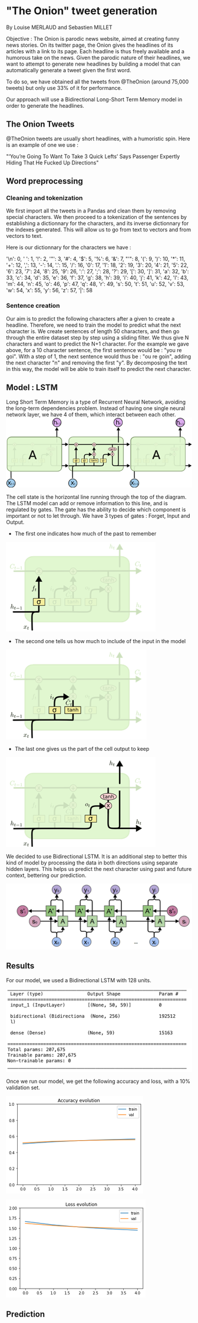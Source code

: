 # "The Onion" tweet generation

By Louise MERLAUD and Sebastien MILLET


Objective : The Onion is parodic news website, aimed at creating funny news stories. On its twitter page, the Onion gives the headlines of its articles with a link to its page. Each headline is thus freely available and a humorous take on the news.
Given the parodic nature of their headlines, we want to attempt to generate new headlines by building a model that can automatically generate a tweet given the first word. 

To do so, we have obtained all the tweets from @TheOnion (around 75,000 tweets) but only use 33% of it for performance.

Our approach will use a Bidirectional Long-Short Term Memory model in order to generate the headlines.

## The Onion Tweets

@TheOnion tweets are usually short headlines, with a humoristic spin.
Here is an example of one we use : 

"‘You’re Going To Want To Take 3 Quick Lefts’ Says Passenger Expertly Hiding That He Fucked Up Directions"


## Word preprocessing 

### Cleaning and tokenization
We first import all the tweets in a Pandas and clean them by removing special characters. We then proceed to a tokenization of the sentences by establishing a dictionnary for the characters, and its inverse dictionnary for the indexes generated. This will allow us to go from text to vectors and from vectors to text.

Here is our dictionnary for the characters we have : 

 '\n': 0,
 ' ': 1,
 '!': 2,
 '"': 3,
 '#': 4,
 '$': 5,
 '%': 6,
 '&': 7,
 "'": 8,
 '(': 9,
 ')': 10,
 '*': 11,
 '+': 12,
 ',': 13,
 '-': 14,
 '.': 15,
 '/': 16,
 '0': 17,
 '1': 18,
 '2': 19,
 '3': 20,
 '4': 21,
 '5': 22,
 '6': 23,
 '7': 24,
 '8': 25,
 '9': 26,
 ':': 27,
 ';': 28,
 '?': 29,
 '[': 30,
 ']': 31,
 'a': 32,
 'b': 33,
 'c': 34,
 'd': 35,
 'e': 36,
 'f': 37,
 'g': 38,
 'h': 39,
 'i': 40,
 'j': 41,
 'k': 42,
 'l': 43,
 'm': 44,
 'n': 45,
 'o': 46,
 'p': 47,
 'q': 48,
 'r': 49,
 's': 50,
 't': 51,
 'u': 52,
 'v': 53,
 'w': 54,
 'x': 55,
 'y': 56,
 'z': 57,
 '|': 58


### Sentence creation

Our aim is to predict the following characters after a given to create a headline. Therefore, we need to train the model to predict what the next character is. We create sentences of length 50 characters, and then go through the entire dataset step by step using a sliding filter. We thus give N characters and want to predict the N+1 character. 
For the example we gave above, for a 10 character sentence, the first sentence would be : "you re goi". With a step of 1, the next sentence would thus be : "ou re goin", adding the next character "n" and removing the first "y". By decomposing the text in this way, the model will be able to train itself to predict the next character. 


## Model : LSTM

Long Short Term Memory is a type of Recurrent Neural Network, avoiding the long-term dependencies problem. Instead of having one single neural network layer, we have 4 of them, which interact between each other. 
![alt text](https://github.com/louisemld/theonion-tweet-generation/blob/main/img/LSTM.png?raw=true)


The cell state is the horizontal line running through the top of the diagram. The LSTM model can add or remove information to this line, and is regulated by gates. The gate has the ability to decide which component is important or not to let through. 
We have 3 types of gates : Forget, Input and Output.

- The first one indicates how much of the past to remember


![alt text](https://github.com/louisemld/theonion-tweet-generation/blob/main/img/Forget.png?raw=true)

- The second one tells us how much to include of the input in the model


![alt text](https://github.com/louisemld/theonion-tweet-generation/blob/main/img/Input.png?raw=true)

- The last one gives us the part of the cell output to keep


![alt text](https://github.com/louisemld/theonion-tweet-generation/blob/main/img/Output.png?raw=true)


We decided to use Bidirectional LSTM. It is an additional step to better this kind of model by processing the data in both directions using separate hidden layers. This helps us predict the next character using past and future context, bettering our prediction. 


![alt text](https://github.com/louisemld/theonion-tweet-generation/blob/main/img/Bidirectional_LSTM.png?raw=true)


## Results

For our model, we used a Bidirectional LSTM with 128 units.

![alt text](https://github.com/louisemld/theonion-tweet-generation/blob/main/img/Model.png?raw=true)

Once we run our model, we get the following accuracy and loss, with a 10% validation set.

![alt text](https://github.com/louisemld/theonion-tweet-generation/blob/main/img/Accuracy.png?raw=true)

![alt text](https://github.com/louisemld/theonion-tweet-generation/blob/main/img/Loss.png?raw=true)

## Prediction


